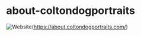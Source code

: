 # about-coltondogportraits
<img alt="Website" src="https://img.shields.io/website?style=flat-square&url=https%3A%2F%2Fabout.coltondogportraits.com%2F">(https://about.coltondogportraits.com/)
